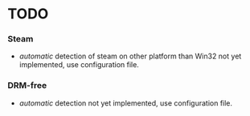 # TODO

### Steam
- *automatic* detection of steam on other platform than Win32 not yet implemented,
  use configuration file.

### DRM-free
- *automatic* detection not yet implemented, use configuration file.
